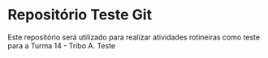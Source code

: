 # Repositório Teste Git

Este repositório será utilizado para realizar atividades rotineiras como teste para a Turma 14 - Tribo A.
Teste
